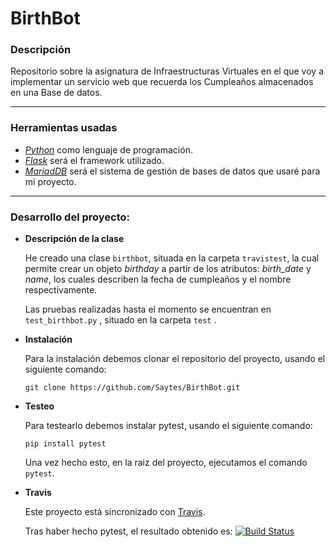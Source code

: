 # BirthBot
### Descripción

Repositorio sobre la asignatura de Infraestructuras Virtuales en el que voy a implementar un servicio web que recuerda los Cumpleaños almacenados en una Base de datos.

---
### Herramientas usadas
- [*Python*](https://www.python.org/) como lenguaje de programación.
- [*Flask*](http://flask.pocoo.org/) será el framework utilizado.
- [*MariadDB*](https://mariadb.org/) será el sistema de gestión de bases de datos que usaré para mi proyecto.
---

### Desarrollo del proyecto:

* **Descripción de la clase** 

  He creado una clase `birthbot`, situada en la carpeta `travistest`, la cual permite crear un objeto *birthday* a partir de los atributos: *birth_date* y *name*, los cuales describen la fecha de cumpleaños y el nombre respectivamente.

  Las pruebas realizadas hasta el momento se encuentran en `test_birthbot.py` , situado en la carpeta `test` .

* **Instalación**

  Para la instalación debemos clonar el repositorio del proyecto, usando el siguiente comando:

  `git clone https://github.com/Saytes/BirthBot.git`

* **Testeo**

  Para testearlo debemos instalar pytest, usando el siguiente comando:

  `pip install pytest`

  Una vez hecho esto, en la raiz del proyecto, ejecutamos el comando `pytest`.

* **Travis**

  Este proyecto está sincronizado con [Travis](https://travis-ci.org/).

  Tras haber hecho pytest, el resultado obtenido es: [![Build Status](https://travis-ci.org/Saytes/BirthBot.svg?branch=master)](https://travis-ci.org/Saytes/BirthBot)

